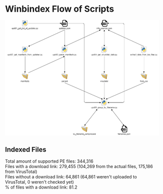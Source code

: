 # Winbindex Flow of Scripts

![winbindex-scripts-flow.png](winbindex-scripts-flow.png)

## Indexed Files

<!--FileStats-->
Total amount of supported PE files: 344,316  
Files with a download link: 279,455 (104,269 from the actual files, 175,186 from VirusTotal)  
Files without a download link: 64,861 (64,861 weren't uploaded to VirusTotal, 0 weren't checked yet)  
% of files with a download link: 81.2  
<!--/FileStats-->
